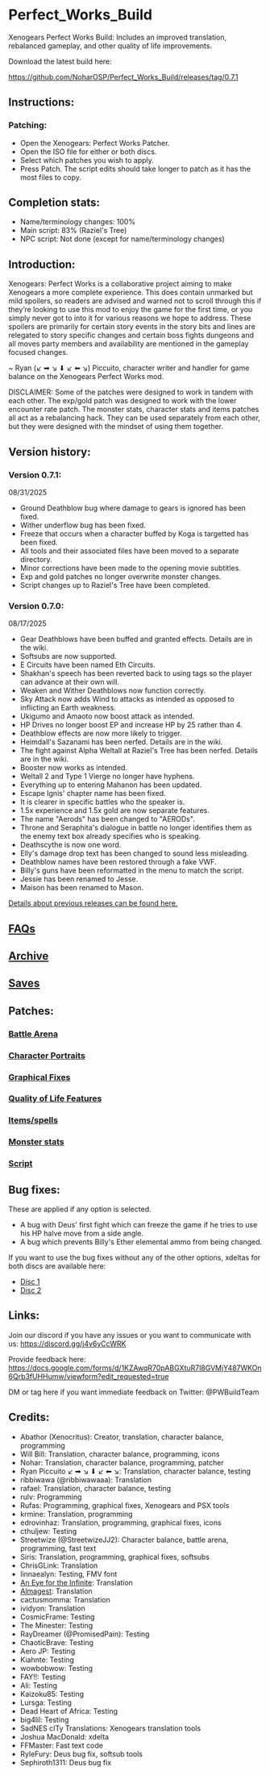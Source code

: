 # Perfect_Works_Build
Xenogears Perfect Works Build: Includes an improved translation, rebalanced gameplay, and other quality of life improvements.

Download the latest build here:

https://github.com/NoharOSP/Perfect_Works_Build/releases/tag/0.7.1
  
## Instructions:

### Patching:

- Open the Xenogears: Perfect Works Patcher.
- Open the ISO file for either or both discs. 
- Select which patches you wish to apply.
- Press Patch. The script edits should take longer to patch as it has the most files to copy.

## Completion stats:

- Name/terminology changes: 100%
- Main script: 83% (Raziel's Tree)
- NPC script: Not done (except for name/terminology changes)

## Introduction:

Xenogears: Perfect Works is a collaborative project aiming to make Xenogears a more complete experience. This does contain unmarked but mild spoilers, so readers are advised and warned not to scroll through this if they’re looking to use this mod to enjoy the game for the first time, or you simply never got to into it for various reasons we hope to address. These spoilers are primarily for certain story events in the story bits and lines are relegated to story specific changes and certain boss fights dungeons and all moves party members and availability are mentioned in the gameplay focused changes. 

~ Ryan (↙ ➡ ↘ ⬇ ↙ ⬅ ↘) Piccuito, character writer and handler for game balance on the Xenogears Perfect Works mod.

DISCLAIMER: Some of the patches were designed to work in tandem with each other. The exp/gold patch was designed to work with the lower encounter rate patch. The monster stats, character stats and items patches all act as a rebalancing hack. They can be used separately from each other, but they were designed with the mindset of using them together.

## Version history:

### Version 0.7.1:

08/31/2025

- Ground Deathblow bug where damage to gears is ignored has been fixed.
- Wither underflow bug has been fixed.
- Freeze that occurs when a character buffed by Koga is targetted has been fixed.
- All tools and their associated files have been moved to a separate directory.
- Minor corrections have been made to the opening movie subtitles.
- Exp and gold patches no longer overwrite monster changes.
- Script changes up to Raziel's Tree have been completed.


### Version 0.7.0:

08/17/2025

- Gear Deathblows have been buffed and granted effects. Details are in the wiki.
- Softsubs are now supported.
- E Circuits have been named Eth Circuits.
- Shakhan's speech has been reverted back to using <New> tags so the player can advance at their own will.
- Weaken and Wither Deathblows now function correctly.
- Sky Attack now adds Wind to attacks as intended as opposed to inflicting an Earth weakness.
- Ukigumo and Amaoto now boost attack as intended.
- HP Drives no longer boost EP and increase HP by 25 rather than 4.
- Deathblow effects are now more likely to trigger.
- Heimdall's Sazanami has been nerfed. Details are in the wiki.
- The fight against Alpha Weltall at Raziel's Tree has been nerfed. Details are in the wiki.
- Booster now works as intended.
- Weltall 2 and Type 1 Vierge no longer have hyphens.
- Everything up to entering Mahanon has been updated.
- Escape Ignis' chapter name has been fixed.
- It is clearer in specific battles who the speaker is.
- 1.5x experience and 1.5x gold are now separate features.
- The name "Aerods" has been changed to "AERODs".
- Throne and Seraphita's dialogue in battle no longer identifies them as the enemy text box already specifies who is speaking.
- Deathscythe is now one word.
- Elly's damage drop text has been changed to sound less misleading.
- Deathblow names have been restored through a fake VWF.
- Billy's guns have been reformatted in the menu to match the script.
- Jessie has been renamed to Jesse.
- Maison has been renamed to Mason.

[Details about previous releases can be found here.](https://github.com/NoharOSP/Perfect_Works_Build/wiki/Version-History)


## [FAQs](https://github.com/NoharOSP/Perfect_Works_Build/wiki/FAQs)

## [Archive](https://github.com/NoharOSP/Perfect_Works_Build/wiki/Archive)

## [Saves](https://github.com/NoharOSP/Perfect_Works_Build/wiki/Saves)

## Patches:

### [Battle Arena](https://github.com/NoharOSP/Perfect_Works_Build/wiki/Battling-Arena)

### [Character Portraits](https://github.com/NoharOSP/Perfect_Works_Build/wiki/Character-Portraits)

### [Graphical Fixes](https://github.com/NoharOSP/Perfect_Works_Build/wiki/Graphical-Fixes)

### [Quality of Life Features](https://github.com/NoharOSP/Perfect_Works_Build/wiki/Extra-QOL-Features)

### [Items/spells](https://github.com/NoharOSP/Perfect_Works_Build/wiki/Items-and-Characters)

### [Monster stats](https://github.com/NoharOSP/Perfect_Works_Build/wiki/Enemy-Stats)

### [Script](https://github.com/NoharOSP/Perfect_Works_Build/wiki/Script-Changes)


## Bug fixes:

These are applied if any option is selected.

- A bug with Deus' first fight which can freeze the game if he tries to use his HP halve move from a side angle.
- A bug which prevents Billy's Ether elemental ammo from being changed.

If you want to use the bug fixes without any of the other options, xdeltas for both discs are available here:

- [Disc 1](https://mega.nz/file/bCxxEZJD#oFCcGlOsP5L-iQlpqpUlqC7_ZypwcWwSaKdnxMwNaNE)
- [Disc 2](https://mega.nz/file/WGhCVZKQ#G45_7fjfbirDwYLTRJWel5jUKBR_WMtaH_-K7oDQiQ4)

## Links:

Join our discord if you have any issues or you want to communicate with us:
https://discord.gg/j4v6yCcWRK

Provide feedback here:
https://docs.google.com/forms/d/1KZAwqR70pABGXtuR7l8GVMjY487WKOn6Qrb3fUHHumw/viewform?edit_requested=true

DM or tag here if you want immediate feedback on Twitter:
@PWBuildTeam

## Credits:

- Abathor (Xenocritus): Creator, translation, character balance, programming
- Will Bill: Translation, character balance, programming, icons
- Nohar: Translation, character balance, programming, patcher
- Ryan Piccuito ↙ ➡ ↘ ⬇ ↙ ⬅ ↘: Translation, character balance, testing
- ribbiwawa (@ribbiwawaaa): Translation
- rafael: Translation, character balance, testing
- rulv: Programming
- Rufas: Programming, graphical fixes, Xenogears and PSX tools
- krmine: Translation, programming
- edrovinhaz: Translation, programming, graphical fixes, icons
- cthuljew: Testing
- Streetwize (@StreetwizeJJ2): Character balance, battle arena, programming, fast text
- Siris: Translation, programming, graphical fixes, softsubs
- ChrisGLink: Translation
- linnaealyn: Testing, FMV font
- [An Eye for the Infinite](http://moonreading.lunarpages.com/xeno/): Translation
- [Almagest](http://almagest712.blogspot.com/2017/11/xenogears-my-father-you-mean-my-dad.html): Translation
- cactusmomma: Translation
- ividyon: Translation
- CosmicFrame: Testing
- The Minester: Testing
- RayDreamer (@PromisedPain): Testing
- ChaoticBrave: Testing
- Aero JP: Testing
- Kiahnte: Testing
- wowbobwow: Testing
- FAY!!: Testing
- Ali: Testing
- Kaizoku85: Testing
- Lursga: Testing
- Dead Heart of Africa: Testing
- big4lil: Testing
- SadNES cITy Translations: Xenogears translation tools
- Joshua MacDonald: xdelta
- FFMaster: Fast text code
- RyleFury: Deus bug fix, softsub tools
- Sephiroth1311: Deus bug fix
